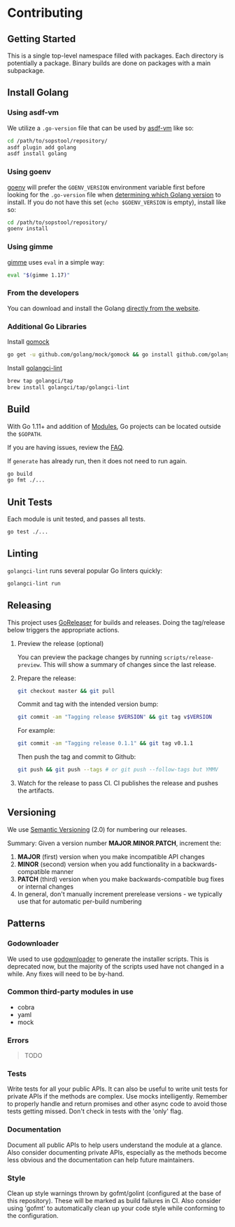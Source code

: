 # Contributing

## Getting Started

This is a single top-level namespace filled with packages. Each directory is potentially a package. Binary builds are done on packages with a main subpackage.

## Install Golang 

### Using asdf-vm
We utilize a `.go-version` file that can be used by [asdf-vm](https://github.com/kennyp/asdf-golang) like so:

```bash
cd /path/to/sopstool/repository/
asdf plugin add golang
asdf install golang
```

### Using goenv

[goenv](https://github.com/syndbg/goenv) will prefer the `GOENV_VERSION` environment variable first before looking for the `.go-version` file when [determining which Golang version](https://github.com/syndbg/goenv/blob/master/HOW_IT_WORKS.md#choosing-the-go-version) to install.  If you do not have this set (`echo $GOENV_VERSION` is empty), install like so:

```bash
cd /path/to/sopstool/repository/
goenv install
```

### Using gimme
[gimme](https://github.com/travis-ci/gimme) uses `eval` in a simple way:

```bash
eval "$(gimme 1.17)"
```

### From the developers

You can download and install the Golang [directly from the website](https://go.dev/dl/).

### Additional Go Libraries

Install [gomock](https://github.com/golang/mock)

```sh
go get -u github.com/golang/mock/gomock && go install github.com/golang/mock/mockgen
```

Install [golangci-lint](https://golangci-lint.run/)

```sh
brew tap golangci/tap
brew install golangci/tap/golangci-lint
```

## Build

With Go 1.11+ and addition of [Modules](https://github.com/golang/go/wiki/Modules), Go projects can be located outside the `$GOPATH`.

If you are having issues, review the [FAQ](https://github.com/golang/go/wiki/Modules#faqs--most-common).

If `generate` has already run, then it does not need to run again.

```sh
go build
go fmt ./...
```

## Unit Tests

Each module is unit tested, and passes all tests.

```sh
go test ./...
```

## Linting

`golangci-lint` runs several popular Go linters quickly:

```sh
golangci-lint run
```

## Releasing

This project uses [GoReleaser](https://goreleaser.com/) for builds and releases. Doing the tag/release below triggers the appropriate actions.

1. Preview the release (optional)

   You can preview the package changes by running `scripts/release-preview`. This will show a summary of changes since the last release.

1. Prepare the release:

   ```sh
   git checkout master && git pull
   ```

   Commit and tag with the intended version bump:

   ```sh
   git commit -am "Tagging release $VERSION" && git tag v$VERSION
   ```

   For example:

   ```sh
   git commit -am "Tagging release 0.1.1" && git tag v0.1.1
   ```

   Then push the tag and commit to Github:

   ```sh
   git push && git push --tags # or git push --follow-tags but YMMV
   ```

1. Watch for the release to pass CI. CI publishes the release and pushes the artifacts.

## Versioning

We use [Semantic Versioning](http://semver.org/spec/v2.0.0.html) (2.0) for numbering our releases.

Summary: Given a version number **MAJOR**.**MINOR**.**PATCH**, increment the:

1. **MAJOR** (first) version when you make incompatible API changes
1. **MINOR** (second) version when you add functionality in a backwards-compatible manner
1. **PATCH** (third) version when you make backwards-compatible bug fixes or internal changes
1. In general, don't manually increment prerelease versions - we typically use that for automatic per-build numbering

## Patterns

### Godownloader

We used to use [godownloader](https://github.com/goreleaser/godownloader) to generate the installer scripts. This is deprecated now, but the majority of the scripts used have not changed in a while. Any fixes will need to be by-hand.

### Common third-party modules in use

- cobra
- yaml
- mock

### Errors

> TODO

### Tests

Write tests for all your public APIs. It can also be useful to write unit tests for private APIs if the methods are complex. Use mocks intelligently. Remember to properly handle and return promises and other async code to avoid those tests getting missed. Don't check in tests with the 'only' flag.

### Documentation

Document all public APIs to help users understand the module at a glance. Also consider documenting private APIs, especially as the methods become less obvious and the documentation can help future maintainers.

### Style

Clean up style warnings thrown by gofmt/golint (configured at the base of this repository). These will be marked as build failures in CI. Also consider using 'gofmt' to automatically clean up your code style while conforming to the configuration.
